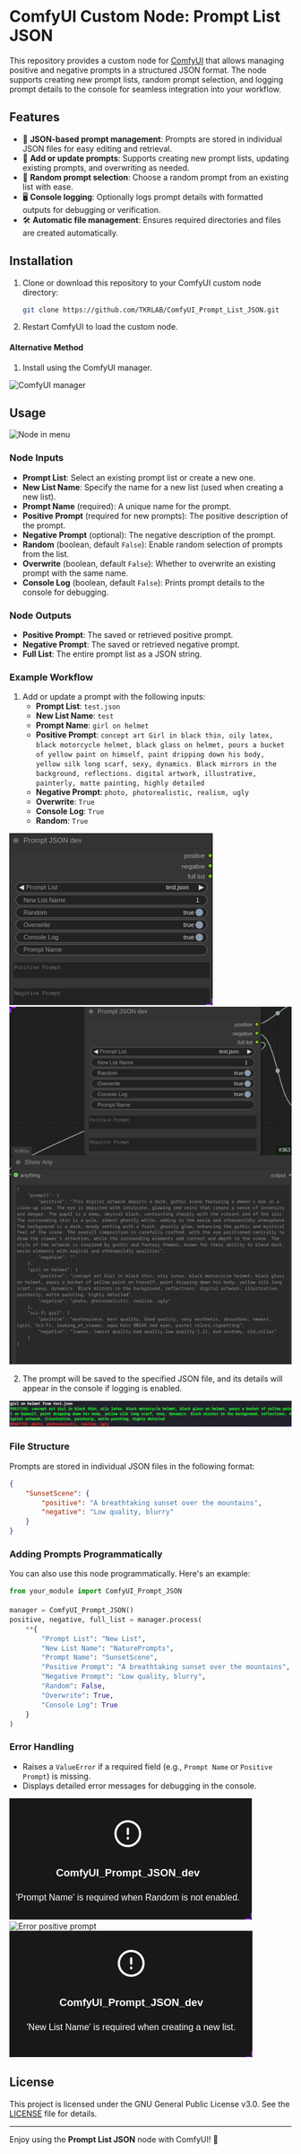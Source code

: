 # ComfyUI Custom Node: Prompt List JSON

This repository provides a custom node for [ComfyUI](https://github.com/comfyanonymous/ComfyUI) that allows managing positive and negative prompts in a structured JSON format. The node supports creating new prompt lists, random prompt selection, and logging prompt details to the console for seamless integration into your workflow.

## Features

- 📂 **JSON-based prompt management**: Prompts are stored in individual JSON files for easy editing and retrieval.
- 🔄 **Add or update prompts**: Supports creating new prompt lists, updating existing prompts, and overwriting as needed.
- 🎲 **Random prompt selection**: Choose a random prompt from an existing list with ease.
- 🖥️ **Console logging**: Optionally logs prompt details with formatted outputs for debugging or verification.
- 🛠️ **Automatic file management**: Ensures required directories and files are created automatically.

## Installation

1. Clone or download this repository to your ComfyUI custom node directory:
   ```bash
   git clone https://github.com/TKRLAB/ComfyUI_Prompt_List_JSON.git
   ```
2. Restart ComfyUI to load the custom node.

#### Alternative Method

1. Install using the ComfyUI manager.

![ComfyUI manager](https://github.com/TKRLAB/ComfyUI_Prompt_List_JSON/blob/master/images/manager.png)

## Usage

![Node in menu](https://github.com/TKRLAB/ComfyUI_Prompt_List_JSON/blob/master/images/node_in_menu.png)

### Node Inputs

- **Prompt List**: Select an existing prompt list or create a new one.
- **New List Name**: Specify the name for a new list (used when creating a new list).
- **Prompt Name** (required): A unique name for the prompt.
- **Positive Prompt** (required for new prompts): The positive description of the prompt.
- **Negative Prompt** (optional): The negative description of the prompt.
- **Random** (boolean, default `False`): Enable random selection of prompts from the list.
- **Overwrite** (boolean, default `False`): Whether to overwrite an existing prompt with the same name.
- **Console Log** (boolean, default `False`): Prints prompt details to the console for debugging.

### Node Outputs

- **Positive Prompt**: The saved or retrieved positive prompt.
- **Negative Prompt**: The saved or retrieved negative prompt.
- **Full List**: The entire prompt list as a JSON string.

### Example Workflow

1. Add or update a prompt with the following inputs:
   - **Prompt List**: `test.json`
   - **New List Name**: `test`
   - **Prompt Name**: `girl on helmet`
   - **Positive Prompt**: `concept art Girl in black thin, oily latex, black motorcycle helmet, black glass on helmet, pours a bucket of yellow paint on himself, paint dripping down his body, yellow silk long scarf, sexy, dynamics. Black mirrors in the background, reflections. digital artwork, illustrative, painterly, matte painting, highly detailed`
   - **Negative Prompt**: `photo, photorealistic, realism, ugly`
   - **Overwrite**: `True`
   - **Console Log**: `True`
   - **Random**: `True`

![Node](https://github.com/TKRLAB/ComfyUI_Prompt_List_JSON/blob/master/images/node.png)
![Node_prev_list](https://github.com/TKRLAB/ComfyUI_Prompt_List_JSON/blob/master/images/node_prev_list.png)

2. The prompt will be saved to the specified JSON file, and its details will appear in the console if logging is enabled.

![log](https://github.com/TKRLAB/ComfyUI_Prompt_List_JSON/blob/master/images/log.png)

### File Structure

Prompts are stored in individual JSON files in the following format:
```json
{
    "SunsetScene": {
        "positive": "A breathtaking sunset over the mountains",
        "negative": "Low quality, blurry"
    }
}
```

### Adding Prompts Programmatically

You can also use this node programmatically. Here's an example:
```python
from your_module import ComfyUI_Prompt_JSON

manager = ComfyUI_Prompt_JSON()
positive, negative, full_list = manager.process(
    **{
        "Prompt List": "New List",
        "New List Name": "NaturePrompts",
        "Prompt Name": "SunsetScene",
        "Positive Prompt": "A breathtaking sunset over the mountains",
        "Negative Prompt": "Low quality, blurry",
        "Random": False,
        "Overwrite": True,
        "Console Log": True
    }
)
```

### Error Handling

- Raises a `ValueError` if a required field (e.g., `Prompt Name` or `Positive Prompt`) is missing.
- Displays detailed error messages for debugging in the console.

![Error prompt name](https://github.com/TKRLAB/ComfyUI_Prompt_List_JSON/blob/master/images/node_err1.png)
![Error positive prompt](https://github.com/TKRLAB/ComfyUI_Prompt_List_JSON/blob/master/images/node_err2.png)
![Error New List Name](https://github.com/TKRLAB/ComfyUI_Prompt_List_JSON/blob/master/images/node_err3.png)

## License

This project is licensed under the GNU General Public License v3.0. See the [LICENSE](LICENSE) file for details.

---

Enjoy using the **Prompt List JSON** node with ComfyUI! 🎨

